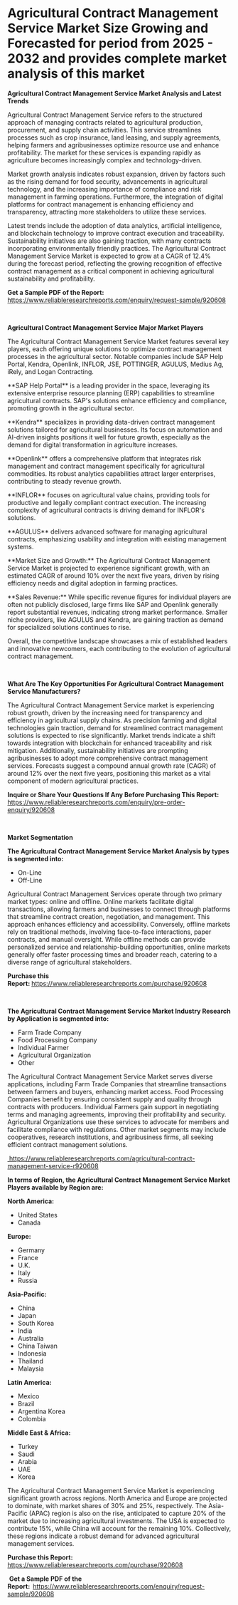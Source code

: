 <p><h1>Agricultural Contract Management Service Market Size Growing and Forecasted for period from 2025 - 2032 and provides complete market analysis of this market</h1></p><p><strong>Agricultural Contract Management Service Market Analysis and Latest Trends</strong></p>
<p><p>Agricultural Contract Management Service refers to the structured approach of managing contracts related to agricultural production, procurement, and supply chain activities. This service streamlines processes such as crop insurance, land leasing, and supply agreements, helping farmers and agribusinesses optimize resource use and enhance profitability. The market for these services is expanding rapidly as agriculture becomes increasingly complex and technology-driven.</p><p>Market growth analysis indicates robust expansion, driven by factors such as the rising demand for food security, advancements in agricultural technology, and the increasing importance of compliance and risk management in farming operations. Furthermore, the integration of digital platforms for contract management is enhancing efficiency and transparency, attracting more stakeholders to utilize these services.</p><p>Latest trends include the adoption of data analytics, artificial intelligence, and blockchain technology to improve contract execution and traceability. Sustainability initiatives are also gaining traction, with many contracts incorporating environmentally friendly practices. The Agricultural Contract Management Service Market is expected to grow at a CAGR of 12.4% during the forecast period, reflecting the growing recognition of effective contract management as a critical component in achieving agricultural sustainability and profitability.</p></p>
<p><strong>Get a Sample PDF of the Report:&nbsp;</strong> <a href="https://www.reliableresearchreports.com/enquiry/request-sample/920608?utm_campaign=2243&utm_medium=2&utm_source=Github&utm_content=ia&utm_term=18042025&utm_id=agricultural-contract-management-service">https://www.reliableresearchreports.com/enquiry/request-sample/920608</a></p>
<p>&nbsp;</p>
<p><strong>Agricultural Contract Management Service Major Market Players</strong></p>
<p><p>The Agricultural Contract Management Service Market features several key players, each offering unique solutions to optimize contract management processes in the agricultural sector. Notable companies include SAP Help Portal, Kendra, Openlink, INFLOR, JSE, POTTINGER, AGULUS, Medius Ag, iRely, and Logan Contracting.</p><p>**SAP Help Portal** is a leading provider in the space, leveraging its extensive enterprise resource planning (ERP) capabilities to streamline agricultural contracts. SAP's solutions enhance efficiency and compliance, promoting growth in the agricultural sector. </p><p>**Kendra** specializes in providing data-driven contract management solutions tailored for agricultural businesses. Its focus on automation and AI-driven insights positions it well for future growth, especially as the demand for digital transformation in agriculture increases.</p><p>**Openlink** offers a comprehensive platform that integrates risk management and contract management specifically for agricultural commodities. Its robust analytics capabilities attract larger enterprises, contributing to steady revenue growth.</p><p>**INFLOR** focuses on agricultural value chains, providing tools for productive and legally compliant contract execution. The increasing complexity of agricultural contracts is driving demand for INFLOR's solutions.</p><p>**AGULUS** delivers advanced software for managing agricultural contracts, emphasizing usability and integration with existing management systems. </p><p>**Market Size and Growth:** The Agricultural Contract Management Service Market is projected to experience significant growth, with an estimated CAGR of around 10% over the next five years, driven by rising efficiency needs and digital adoption in farming practices.</p><p>**Sales Revenue:** While specific revenue figures for individual players are often not publicly disclosed, large firms like SAP and Openlink generally report substantial revenues, indicating strong market performance. Smaller niche providers, like AGULUS and Kendra, are gaining traction as demand for specialized solutions continues to rise.</p><p>Overall, the competitive landscape showcases a mix of established leaders and innovative newcomers, each contributing to the evolution of agricultural contract management.</p></p>
<p>&nbsp;</p>
<p><strong>What Are The Key Opportunities For Agricultural Contract Management Service Manufacturers?</strong></p>
<p><p>The Agricultural Contract Management Service market is experiencing robust growth, driven by the increasing need for transparency and efficiency in agricultural supply chains. As precision farming and digital technologies gain traction, demand for streamlined contract management solutions is expected to rise significantly. Market trends indicate a shift towards integration with blockchain for enhanced traceability and risk mitigation. Additionally, sustainability initiatives are prompting agribusinesses to adopt more comprehensive contract management services. Forecasts suggest a compound annual growth rate (CAGR) of around 12% over the next five years, positioning this market as a vital component of modern agricultural practices.</p></p>
<p><strong>Inquire or Share Your Questions If Any Before Purchasing This Report:</strong> <a href="https://www.reliableresearchreports.com/enquiry/pre-order-enquiry/920608?utm_campaign=2243&utm_medium=2&utm_source=Github&utm_content=ia&utm_term=18042025&utm_id=agricultural-contract-management-service">https://www.reliableresearchreports.com/enquiry/pre-order-enquiry/920608</a></p>
<p>&nbsp;</p>
<p><strong>Market Segmentation</strong></p>
<p><strong>The Agricultural Contract Management Service Market Analysis by types is segmented into:</strong></p>
<p><ul><li>On-Line</li><li>Off-Line</li></ul></p>
<p><p>Agricultural Contract Management Services operate through two primary market types: online and offline. Online markets facilitate digital transactions, allowing farmers and businesses to connect through platforms that streamline contract creation, negotiation, and management. This approach enhances efficiency and accessibility. Conversely, offline markets rely on traditional methods, involving face-to-face interactions, paper contracts, and manual oversight. While offline methods can provide personalized service and relationship-building opportunities, online markets generally offer faster processing times and broader reach, catering to a diverse range of agricultural stakeholders.</p></p>
<p><strong>Purchase this Report:&nbsp;</strong><a href="https://www.reliableresearchreports.com/purchase/920608?utm_campaign=2243&utm_medium=2&utm_source=Github&utm_content=ia&utm_term=18042025&utm_id=agricultural-contract-management-service">https://www.reliableresearchreports.com/purchase/920608</a></p>
<p>&nbsp;</p>
<p><strong>The Agricultural Contract Management Service Market Industry Research by Application is segmented into:</strong></p>
<p><ul><li>Farm Trade Company</li><li>Food Processing Company</li><li>Individual Farmer</li><li>Agricultural Organization</li><li>Other</li></ul></p>
<p><p>The Agricultural Contract Management Service Market serves diverse applications, including Farm Trade Companies that streamline transactions between farmers and buyers, enhancing market access. Food Processing Companies benefit by ensuring consistent supply and quality through contracts with producers. Individual Farmers gain support in negotiating terms and managing agreements, improving their profitability and security. Agricultural Organizations use these services to advocate for members and facilitate compliance with regulations. Other market segments may include cooperatives, research institutions, and agribusiness firms, all seeking efficient contract management solutions.</p></p>
<p><a href="https://www.reliableresearchreports.com/agricultural-contract-management-service-r920608?utm_campaign=2243&utm_medium=2&utm_source=Github&utm_content=ia&utm_term=18042025&utm_id=agricultural-contract-management-service">&nbsp;https://www.reliableresearchreports.com/agricultural-contract-management-service-r920608</a></p>
<p><strong>In terms of Region, the Agricultural Contract Management Service Market Players available by Region are:</strong></p>
<p>
    <p> <strong> North America: </strong>
        <ul>
            <li>United States</li>
            <li>Canada</li>
        </ul>
        </p> 
    <p> <strong> Europe: </strong>
        <ul>
            <li>Germany</li>
            <li>France</li>
            <li>U.K.</li>
            <li>Italy</li>
            <li>Russia</li>
        </ul>
        </p> 
    <p> <strong> Asia-Pacific: </strong>
        <ul>
            <li>China</li>
            <li>Japan</li>
            <li>South Korea</li>
            <li>India</li>
            <li>Australia</li>
            <li>China Taiwan</li>
            <li>Indonesia</li>
            <li>Thailand</li>
            <li>Malaysia</li>
        </ul>
        </p> 
    <p> <strong> Latin America: </strong>
        <ul>
            <li>Mexico</li>
            <li>Brazil</li>
            <li>Argentina Korea</li>
            <li>Colombia</li>
        </ul>
        </p> 
    <p> <strong> Middle East & Africa: </strong>
        <ul>
            <li>Turkey</li>
            <li>Saudi</li>
            <li>Arabia</li>
            <li>UAE</li>
            <li>Korea</li>
        </ul>
    </p>
    </p>
<p><p>The Agricultural Contract Management Service Market is experiencing significant growth across regions. North America and Europe are projected to dominate, with market shares of 30% and 25%, respectively. The Asia-Pacific (APAC) region is also on the rise, anticipated to capture 20% of the market due to increasing agricultural investments. The USA is expected to contribute 15%, while China will account for the remaining 10%. Collectively, these regions indicate a robust demand for advanced agricultural management services.</p></p>
<p><strong>Purchase this Report: </strong><a href="https://www.reliableresearchreports.com/purchase/920608?utm_campaign=2243&utm_medium=2&utm_source=Github&utm_content=ia&utm_term=18042025&utm_id=agricultural-contract-management-service">https://www.reliableresearchreports.com/purchase/920608</a></p>
<p>&nbsp;<strong>Get a Sample PDF of the Report:&nbsp;&nbsp;</strong><a href="https://www.reliableresearchreports.com/enquiry/request-sample/920608?utm_campaign=2243&utm_medium=2&utm_source=Github&utm_content=ia&utm_term=18042025&utm_id=agricultural-contract-management-service">https://www.reliableresearchreports.com/enquiry/request-sample/920608</a></p>
<p><strong></strong></p>
<p><p></p><p></p><p></p></p>